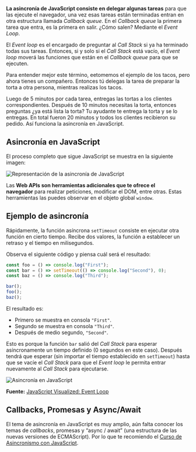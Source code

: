 **La asincronía de JavaScript consiste en delegar algunas tareas** para que las ejecute el navegador, una vez esas tareas están terminadas entran en otra estructura llamada _Callback queue_. En el _Callback queue_ la primera tarea que entra, es la primera en salir. ¿Cómo salen? Mediante el _Event Loop_.

El _Event loop_ es el encargado de preguntar al _Call Stack_ si ya ha terminado todas sus tareas. Entonces, si y solo si el _Call Stack_ está vacío, el _Event loop_ moverá las funciones que están en el _Callback queue_ para que se ejecuten.

Para entender mejor este término, eetomemos el ejemplo de los tacos, pero ahora tienes un compañero. Entonces tú delegas la tarea de preparar la torta a otra persona, mientras realizas los tacos.

Luego de 5 minutos por cada tarea, entregas las tortas a los clientes correspondientes. Después de 10 minutos necesitas la torta, entonces preguntas ¿ya está lista la torta? Tu ayudante te entrega la torta y se lo entregas. En total fueron 20 minutos y todos los clientes recibieron su pedido. Así funciona la asincronía en JavaScript.

## Asincronía en JavaScript

El proceso completo que sigue JavaScript se muestra en la siguiente imagen:

![Representación de la asincronía de JavaScript](https://static.platzi.com/media/articlases/Images/engine-js12.PNG)

Las **Web APIs son herramientas adicionales que te ofrece el navegador** para realizar peticiones, modificar el DOM, entre otras. Estas herramientas las puedes observar en el objeto global `window`.

## Ejemplo de asincronía

Rápidamente, la función asíncrona `setTimeout` consiste en ejecutar otra función en cierto tiempo. Recibe dos valores, la función a establecer un retraso y el tiempo en milisegundos.

Observa el siguiente código y piensa cuál será el resultado:

```js
const foo = () => console.log("First");
const bar = () => setTimeout(() => console.log("Second"), 0);
const baz = () => console.log("Third");

bar();
foo();
baz();
```

El resultado es:

- Primero se muestra en consola `"First"`.
- Segundo se muestra en consola `"Third"`.
- Después de medio segundo, `"Second"`.

Esto es porque la función `bar` salió del _Call Stack_ para esperar asíncronamente un tiempo definido (0 segundos en este caso). Después tendrá que esperar (sin importar el tiempo establecido en `setTimeout`) hasta que se vacíe el _Call Stack_ para que el _Event loop_ le permita entrar nuevamente al _Call Stack_ para ejecutarse.

![Asincronía en JavaScript](https://res.cloudinary.com/practicaldev/image/fetch/s--BLtCLQcd--/c_limit%2Cf_auto%2Cfl_progressive%2Cq_66%2Cw_880/https://devtolydiahallie.s3-us-west-1.amazonaws.com/gif14.1.gif)

**Fuente:** [JavaScript Visualized: Event Loop](https://dev.to/lydiahallie/javascript-visualized-event-loop-3dif)

## Callbacks, Promesas y Async/Await

El tema de asincronía en JavaScript es muy amplio, aún falta conocer los temas de _callbacks_, promesas y “async / await” (una estructura de las nuevas versiones de ECMAScript). Por lo que te recomiendo el [Curso de Asincronismo con JavaScript](https://platzi.com/cursos/asincronismo-js-2019/).